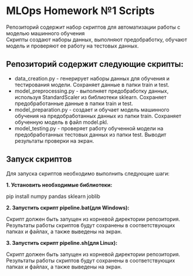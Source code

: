# MLOps Homework №1 Scripts
Репозиторий содержит набор скриптов для автоматизации работы с моделью машинного обучения  
Скрипты создают наборы данных, выполняют предобработку, обучают модель и проверяют ее работу на тестовых данных.  

## Репозиторий содержит следующие скрипты:

- data_creation.py - генерирует наборы данных для обучения и тестирования модели. Сохраняет данные в папки train и test.  
- model_preprocessing.py - выполняет предобработку данных, используя StandardScaler из библиотеки sklearn. Сохраняет предобработанные данные в папки train и test.  
- model_preparation.py - создает и обучает модель машинного обучения на предобработанных данных из папки train. Сохраняет обученную модель в файл model.pkl.  
- model_testing.py - проверяет работу обученной модели на предобработанных тестовых данных из папки test. Выводит результаты проверки на экран.  
## Запуск скриптов
Для запуска скриптов необходимо выполнить следующие шаги:

**1. Установить необходимые библиотеки:**

pip install numpy pandas sklearn joblib

**2. Запустить скрипт pipeline.bat(для Windows):**

Скрипт должен быть запущен из корневой директории репозитория.  
Результаты работы скриптов будут сохранены в соответствующих папках и файлах, а также выведены на экран.  

**3. Запустить скрипт pipeline.sh(для Linux):**

Скрипт должен быть запущен из корневой директории репозитория.  
Результаты работы скриптов будут сохранены в соответствующих папках и файлах, а также выведены на экран.  
